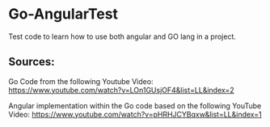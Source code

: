 # Go-AngularTest

Test code to learn how to use both angular and GO lang in a project.

## Sources:

Go Code from the following Youtube Video: <link>https://www.youtube.com/watch?v=LOn1GUsjOF4&list=LL&index=2</link> 

Angular implementation within the Go code based on the following YouTube Video: <link>https://www.youtube.com/watch?v=pHRHJCYBqxw&list=LL&index=1</link>
